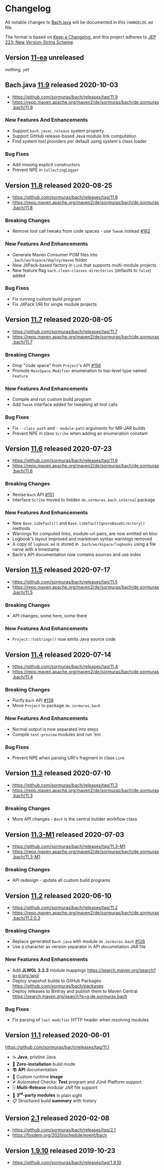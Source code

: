 # Changelog
All notable changes to [Bach.java](https://github.com/sormuras/bach) will be documented in this `CHANGELOG.md` file.

The format is based on [Keep a Changelog](https://keepachangelog.com),
and this project adheres to [JEP 223: New Version-String Scheme](https://openjdk.java.net/jeps/223).

## Version [11-ea] unreleased

_nothing, yet_

## Bach.java [11.9] released 2020-10-03

- https://github.com/sormuras/bach/releases/tag/11.9
- https://repo.maven.apache.org/maven2/de/sormuras/bach/de.sormuras.bach/11.9

### New Features And Enhancements
- Support `bach.javac.release` system property
- Support GitHub release-based Java module link computation
- Find system tool providers per default using system's class loader

### Bug Fixes
- Add missing explicit constructors
- Prevent NPE in `CollectingLogger`

## Version [11.8] released 2020-08-25

- https://github.com/sormuras/bach/releases/tag/11.8
- https://repo.maven.apache.org/maven2/de/sormuras/bach/de.sormuras.bach/11.8

### Breaking Changes
- Remove tool call tweaks from code spaces - use `Tweak` instead [#162]
### New Features And Enhancements
- Generate Maven Consumer POM files into `.bach/workspace/deploy/maven` folder
- New JitPack-based factory in `Link` that supports multi-module projects
- New feature flag `bach.clean-classes-directories` (defaults to `false`) added
### Bug Fixes
- Fix running custom build program
- Fix JitPack URI for single module projects

## Version [11.7] released 2020-08-05

- https://github.com/sormuras/bach/releases/tag/11.7
- https://repo.maven.apache.org/maven2/de/sormuras/bach/de.sormuras.bach/11.7

### Breaking Changes
- Drop "code space" from `Project`'s API [#156]
- Promote `MainSpace.Modifier` enumeration to top-level type named `Feature`
### New Features And Enhancements
- Compile and run custom build program
- Add `Tweak` interface added for tweaking all tool calls
### Bug Fixes
- Fix `--class-path` and `--module-path` arguments for MR-JAR builds
- Prevent NPE in class `Scribe` when adding an enumeration constant

## Version [11.6] released 2020-07-23

- https://github.com/sormuras/bach/releases/tag/11.6
- https://repo.maven.apache.org/maven2/de/sormuras/bach/de.sormuras.bach/11.6

### Breaking Changes
- Revise `Bach` API [#151]
- Interface `Scribe` moved to hidden `de.sormuras.bach.internal` package
### New Features And Enhancements
- New `Base.isDefault()` and `Base.isDefaultIgnoreBaseDirectory()` methods
- Warnings for computed links, module-uri pairs, are now emitted en bloc
- Logbook's layout improved and markdown syntax warnings removed
- A copy of `logbook.md` is stored in `.bach/workspace/logbooks` using a file name with a timestamp
- Bach's API documentation now contains sources and use index

## Version [11.5] released 2020-07-17

- https://github.com/sormuras/bach/releases/tag/11.5
- https://repo.maven.apache.org/maven2/de/sormuras/bach/de.sormuras.bach/11.5

### Breaking Changes
- API changes, some here, some there
### New Features And Enhancements
- `Project::toStrings()` now emits Java source code

## Version [11.4] released 2020-07-14

- https://github.com/sormuras/bach/releases/tag/11.4
- https://repo.maven.apache.org/maven2/de/sormuras/bach/de.sormuras.bach/11.4

### Breaking Changes
- Purify `Bach` API [#138]
- Move `Project` to package `de.sormuras.bach`
### New Features And Enhancements
- Normal output is now separated into steps
- Compile `test-preview` modules and run 'em 
### Bug Fixes
- Prevent NPE when parsing URI's fragment in class `Link`

## Version [11.3] released 2020-07-10

- https://github.com/sormuras/bach/releases/tag/11.3
- https://repo.maven.apache.org/maven2/de/sormuras/bach/de.sormuras.bach/11.3

### Breaking Changes
- More API changes - `Bach` is the central builder workflow class

## Version [11.3-M1] released 2020-07-03

- https://github.com/sormuras/bach/releases/tag/11.3-M1
- https://repo.maven.apache.org/maven2/de/sormuras/bach/de.sormuras.bach/11.3-M1

### Breaking Changes
- API redesign - update all custom build programs

## Version [11.2] released 2020-06-10

- https://github.com/sormuras/bach/releases/tag/11.2
- https://repo.maven.apache.org/maven2/de/sormuras/bach/de.sormuras.bach/11.2.0.3

### Breaking Changes
- Replace generated `Bach.java` with module `de.sormuras.bach` [#126]
- Use `@` character as version separator in API documetation JAR file
### New Features And Enhancements
- Add **JLWGL 3.2.3** module mappings https://search.maven.org/search?q=g:org.lwjgl
- Deploy snapshot builds to GitHub Packages https://github.com/sormuras/bach/packages
- Deploy releases to Bintray and publish them to Maven Central https://search.maven.org/search?q=g:de.sormuras.bach
### Bug Fixes
- Fix parsing of `last-modifier` HTTP header when resolving modules

## Version [11.1] released 2020-06-01

https://github.com/sormuras/bach/releases/tag/11.1

- ☕ **Java**, pristine Java
- 🚀 **Zero-installation** build mode
- 📚 **API** documentation
- 💾 Custom runtime **image**
- ✔ Automated Checks: **Test** program and JUnit Platform support
- 🗄 **Multi-Release** modular JAR file support
- 🧩 **3<sup>rd</sup>-party modules** in plain sight
- 📋 Structured build **summary** with history

## Version [2.1] released 2020-02-08

- https://github.com/sormuras/bach/releases/tag/2.1
- https://fosdem.org/2020/schedule/event/bach

## Version [1.9.10] released 2019-10-23

- https://github.com/sormuras/bach/releases/tag/1.9.10

[11-ea]: https://github.com/sormuras/bach/compare/11.9...master
[11.9]: https://github.com/sormuras/bach/compare/11.8...11.9
[11.8]: https://github.com/sormuras/bach/compare/11.7...11.8
[11.7]: https://github.com/sormuras/bach/compare/11.6...11.7
[11.6]: https://github.com/sormuras/bach/compare/11.5...11.6
[11.5]: https://github.com/sormuras/bach/compare/11.4...11.5
[11.4]: https://github.com/sormuras/bach/compare/11.3...11.4
[11.3]: https://github.com/sormuras/bach/compare/11.3-M1...11.3
[11.3-M1]: https://github.com/sormuras/bach/compare/11.2...11.3-M1
[11.2]: https://github.com/sormuras/bach/compare/11.1...11.2
[11.1]: https://github.com/sormuras/bach/commits/11.1
[2.1]: https://github.com/sormuras/bach/compare/2.0...2.1
[1.9.10]: https://github.com/sormuras/bach/compare/1.9.1...1.9.10
[#126]: https://github.com/sormuras/bach/issues/126
[#138]: https://github.com/sormuras/bach/issues/138
[#151]: https://github.com/sormuras/bach/issues/151
[#156]: https://github.com/sormuras/bach/issues/156
[#162]: https://github.com/sormuras/bach/issues/162
